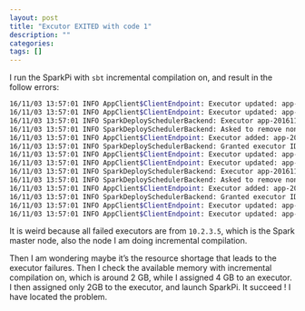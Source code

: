 ```yaml
---
layout: post
title: "Excutor EXITED with code 1"
description: ""
categories: 
tags: []
---
```


I run the SparkPi with `sbt` incremental compilation on, and result in the follow errors:

```bash
16/11/03 13:57:01 INFO AppClient$ClientEndpoint: Executor updated: app-20161103135700-0001/10 is now RUNNING
16/11/03 13:57:01 INFO AppClient$ClientEndpoint: Executor updated: app-20161103135700-0001/10 is now EXITED (Command exited with code 1)
16/11/03 13:57:01 INFO SparkDeploySchedulerBackend: Executor app-20161103135700-0001/10 removed: Command exited with code 1
16/11/03 13:57:01 INFO SparkDeploySchedulerBackend: Asked to remove non-existent executor 10
16/11/03 13:57:01 INFO AppClient$ClientEndpoint: Executor added: app-20161103135700-0001/11 on worker-20161103135455-10.2.3.5-42428 (10.2.3.5:42428) with 4 cores
16/11/03 13:57:01 INFO SparkDeploySchedulerBackend: Granted executor ID app-20161103135700-0001/11 on hostPort 10.2.3.5:42428 with 4 cores, 4.0 GB RAM
16/11/03 13:57:01 INFO AppClient$ClientEndpoint: Executor updated: app-20161103135700-0001/11 is now RUNNING
16/11/03 13:57:01 INFO AppClient$ClientEndpoint: Executor updated: app-20161103135700-0001/11 is now EXITED (Command exited with code 1)
16/11/03 13:57:01 INFO SparkDeploySchedulerBackend: Executor app-20161103135700-0001/11 removed: Command exited with code 1
16/11/03 13:57:01 INFO SparkDeploySchedulerBackend: Asked to remove non-existent executor 11
16/11/03 13:57:01 INFO AppClient$ClientEndpoint: Executor added: app-20161103135700-0001/12 on worker-20161103135455-10.2.3.5-42428 (10.2.3.5:42428) with 4 cores
16/11/03 13:57:01 INFO SparkDeploySchedulerBackend: Granted executor ID app-20161103135700-0001/12 on hostPort 10.2.3.5:42428 with 4 cores, 4.0 GB RAM
16/11/03 13:57:01 INFO AppClient$ClientEndpoint: Executor updated: app-20161103135700-0001/12 is now RUNNING
16/11/03 13:57:01 INFO AppClient$ClientEndpoint: Executor updated: app-20161103135700-0001/12 is now EXITED (Command exited with code 1)
```

It is weird because all failed executors are from `10.2.3.5`, which is the Spark master node, also the node I am doing incremental compilation. 

Then I am wondering maybe it’s the resource shortage that leads to the executor failures. Then I check the available memory with incremental compilation on, which is around 2 GB, while I assigned 4 GB to an executor. I then assigned only 2GB to the executor, and launch SparkPi. It succeed ! I have located the problem. 